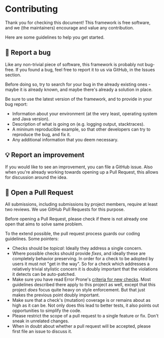 # Contributing

Thank you for checking this document! This framework is free software, and we
(the maintainers) encourage and value any contribution.

Here are some guidelines to help you get started.

## 🐛 Report a bug

Like any non-trivial piece of software, this framework is probably not bug-free.
If you found a bug, feel free to report it to us via GitHub, in the Issues
section.

Before doing so, try to search for your bug in the already existing ones - maybe
it is already known, and maybe there's already a solution in place.

Be sure to use the latest version of the framework, and to provide in your bug
report:

- Information about your environment (at the very least, operating system and
  Java version).
- Description of what is going on (e.g. logging output, stacktraces).
- A mininum reproducible example, so that other developers can try to reproduce
  the bug, and fix it.
- Any additional information that you deem necessary.

## 💡 Report an improvement

If you would like to see an improvement, you can file a GitHub issue. Also when
you're already working towards opening up a Pull Request, this allows for
discussion around the idea.

## 🚀 Open a Pull Request

All submissions, including submissions by project members, require at least two
reviews. We use GitHub Pull Requests for this purpose.

Before opening a Pull Request, please check if there is not already one open
that aims to solve same problem.

To the extend possible, the pull request process guards our coding guidelines.
Some pointers:

- Checks should be _topical_: Ideally they address a single concern.
- Where possible checks should provide _fixes_, and ideally these are completely
  behavior preserving. In order for a check to be adopted by users it must not
  "get in the way". So for a check which addresses a relatively trivial
  stylistic concern it is doubly important that the violations it detects can be
  auto-patched.
- Make sure you have read Error Prone's [criteria for new
  checks][error-prone-criteria]. Most guidelines described there apply to this
  project as well, except that this project _does_ focus quite heavy on style
  enforcement. But that just makes the previous point doubly important.
- Make sure that a check's (mutation) coverage is or remains about as high as it
  can be. Not only does this lead to better tests, it also points out
  opportunities to simplify the code.
- Please restrict the scope of a pull request to a single feature or fix. Don't
  sneak in unrelated changes.
- When in doubt about whether a pull request will be accepted, please first file
  an issue to discuss it.

[error-prone-criteria]: https://errorprone.info/docs/criteria
